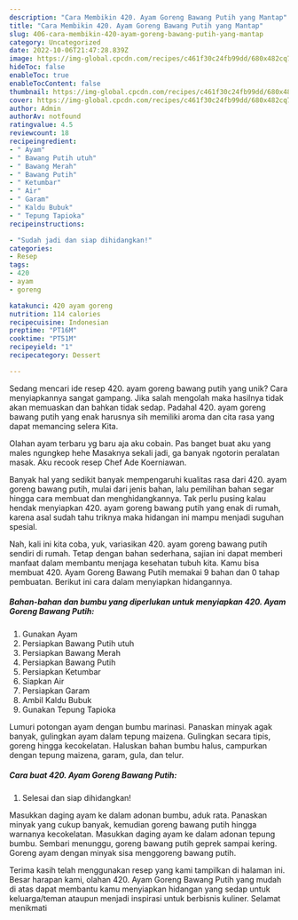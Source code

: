 ```yaml
---
description: "Cara Membikin 420. Ayam Goreng Bawang Putih yang Mantap"
title: "Cara Membikin 420. Ayam Goreng Bawang Putih yang Mantap"
slug: 406-cara-membikin-420-ayam-goreng-bawang-putih-yang-mantap
category: Uncategorized
date: 2022-10-06T21:47:28.839Z
image: https://img-global.cpcdn.com/recipes/c461f30c24fb99dd/680x482cq70/420-ayam-goreng-bawang-putih-foto-resep-utama.jpg
hideToc: false
enableToc: true
enableTocContent: false
thumbnail: https://img-global.cpcdn.com/recipes/c461f30c24fb99dd/680x482cq70/420-ayam-goreng-bawang-putih-foto-resep-utama.jpg
cover: https://img-global.cpcdn.com/recipes/c461f30c24fb99dd/680x482cq70/420-ayam-goreng-bawang-putih-foto-resep-utama.jpg
author: Admin
authorAv: notfound
ratingvalue: 4.5
reviewcount: 18
recipeingredient:
- " Ayam"
- " Bawang Putih utuh"
- " Bawang Merah"
- " Bawang Putih"
- " Ketumbar"
- " Air"
- " Garam"
- " Kaldu Bubuk"
- " Tepung Tapioka"
recipeinstructions:

- "Sudah jadi dan siap dihidangkan!"
categories:
- Resep
tags:
- 420
- ayam
- goreng

katakunci: 420 ayam goreng 
nutrition: 114 calories
recipecuisine: Indonesian
preptime: "PT16M"
cooktime: "PT51M"
recipeyield: "1"
recipecategory: Dessert

---
```





Sedang mencari ide resep 420. ayam goreng bawang putih yang unik? Cara menyiapkannya sangat gampang. Jika salah mengolah maka hasilnya tidak akan memuaskan dan bahkan tidak sedap. Padahal 420. ayam goreng bawang putih yang enak harusnya sih memiliki aroma dan cita rasa yang dapat memancing selera Kita.





Olahan ayam terbaru yg baru aja aku cobain. Pas banget buat aku yang males ngungkep hehe Masaknya sekali jadi, ga banyak ngotorin peralatan masak. Aku recook resep Chef Ade Koerniawan.

Banyak hal yang sedikit banyak mempengaruhi kualitas rasa dari 420. ayam goreng bawang putih, mulai dari jenis bahan, lalu pemilihan bahan segar hingga cara membuat dan menghidangkannya. Tak perlu pusing kalau hendak menyiapkan 420. ayam goreng bawang putih yang enak di rumah, karena asal sudah tahu triknya maka hidangan ini mampu menjadi suguhan spesial.






Nah, kali ini kita coba, yuk, variasikan 420. ayam goreng bawang putih sendiri di rumah. Tetap dengan bahan sederhana, sajian ini dapat memberi manfaat dalam membantu menjaga kesehatan tubuh kita. Kamu bisa membuat 420. Ayam Goreng Bawang Putih memakai 9 bahan dan 0 tahap pembuatan. Berikut ini cara dalam menyiapkan hidangannya.

<!--inarticleads1-->

##### Bahan-bahan dan bumbu yang diperlukan untuk menyiapkan 420. Ayam Goreng Bawang Putih:

1. Gunakan  Ayam
1. Persiapkan  Bawang Putih utuh
1. Persiapkan  Bawang Merah
1. Persiapkan  Bawang Putih
1. Persiapkan  Ketumbar
1. Siapkan  Air
1. Persiapkan  Garam
1. Ambil  Kaldu Bubuk
1. Gunakan  Tepung Tapioka


Lumuri potongan ayam dengan bumbu marinasi. Panaskan minyak agak banyak, gulingkan ayam dalam tepung maizena. Gulingkan secara tipis, goreng hingga kecokelatan. Haluskan bahan bumbu halus, campurkan dengan tepung maizena, garam, gula, dan telur. 

<!--inarticleads2-->

##### Cara buat 420. Ayam Goreng Bawang Putih:


1. Selesai dan siap dihidangkan!

Masukkan daging ayam ke dalam adonan bumbu, aduk rata. Panaskan minyak yang cukup banyak, kemudian goreng bawang putih hingga warnanya kecokelatan. Masukkan daging ayam ke dalam adonan tepung bumbu. Sembari menunggu, goreng bawang putih geprek sampai kering. Goreng ayam dengan minyak sisa menggoreng bawang putih. 

Terima kasih telah menggunakan resep yang kami tampilkan di halaman ini. Besar harapan kami, olahan 420. Ayam Goreng Bawang Putih yang mudah di atas dapat membantu kamu menyiapkan hidangan yang sedap untuk keluarga/teman ataupun menjadi inspirasi untuk berbisnis kuliner. Selamat menikmati
